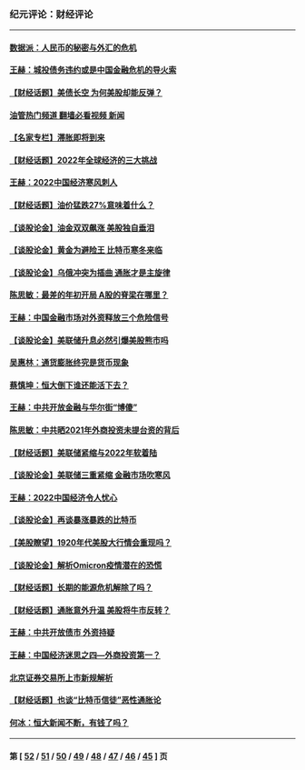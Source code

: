### 纪元评论：财经评论
---
#### [数据派：人民币的秘密与外汇的危机](../../pages/nsc1026/n13667092.md?03260330) 
#### [王赫：城投债务违约或是中国金融危机的导火索](../../pages/nsc1026/n13665322.md?03260330) 
#### [【财经话题】美债长空 为何美股却能反弹？](../../pages/nsc1026/n13665895.md?03260330) 
#### [油管热门频道 翻墙必看视频 新闻](ok?03260330)
#### [【名家专栏】滞胀即将到来](../../pages/nsc1026/n13658171.md?03260330) 
#### [【财经话题】2022年全球经济的三大挑战](../../pages/nsc1026/n13654423.md?03260330) 
#### [王赫：2022中国经济寒风刺人](../../pages/nsc1026/n13651403.md?03260330) 
#### [【财经话题】油价猛跌27%意味着什么？](../../pages/nsc1026/n13648767.md?03260330) 
#### [【谈股论金】油金双双飙涨 美股独自垂泪](../../pages/nsc1026/n13631742.md?03260330) 
#### [【谈股论金】黄金为避险王 比特币寒冬来临](../../pages/nsc1026/n13600406.md?03260330) 
#### [【谈股论金】乌俄冲突为插曲 通胀才是主旋律](../../pages/nsc1026/n13576797.md?03260330) 
#### [陈思敏：最差的年初开局 A股的脊梁在哪里？](../../pages/nsc1026/n13558359.md?03260330) 
#### [王赫：中国金融市场对外资释放三个危险信号](../../pages/nsc1026/n13546389.md?03260330) 
#### [【谈股论金】美联储升息必然引爆美股熊市吗](../../pages/nsc1026/n13519194.md?03260330) 
#### [吴惠林：通货膨胀终究是货币现象](../../pages/nsc1026/n13512979.md?03260330) 
#### [蔡慎坤：恒大倒下谁还能活下去？](../../pages/nsc1026/n13501831.md?03260330) 
#### [王赫：中共开放金融与华尔街“博傻”](../../pages/nsc1026/n13501138.md?03260330) 
#### [陈思敏：中共晒2021年外商投资未提台资的背后](../../pages/nsc1026/n13501057.md?03260330) 
#### [【财经话题】美联储紧缩与2022年软着陆](../../pages/nsc1026/n13498354.md?03260330) 
#### [【谈股论金】美联储三重紧缩 金融市场吹寒风](../../pages/nsc1026/n13487202.md?03260330) 
#### [王赫：2022中国经济令人忧心](../../pages/nsc1026/n13480433.md?03260330) 
#### [【谈股论金】再谈暴涨暴跌的比特币](../../pages/nsc1026/n13428036.md?03260330) 
#### [【美股瞭望】1920年代美股大行情会重现吗？](../../pages/nsc1026/n13425425.md?03260330) 
#### [【谈股论金】解析Omicron疫情潜在的恐慌](../../pages/nsc1026/n13403704.md?03260330) 
#### [【财经话题】长期的能源危机解除了吗？](../../pages/nsc1026/n13378041.md?03260330) 
#### [【财经话题】通胀意外升温 美股将牛市反转？](../../pages/nsc1026/n13370659.md?03260330) 
#### [王赫：中共开放债市 外资持疑](../../pages/nsc1026/n13366203.md?03260330) 
#### [王赫：中国经济迷思之四—外商投资第一？](../../pages/nsc1026/n13354150.md?03260330) 
#### [北京证券交易所上市新规解析](../../pages/nsc1026/n13348292.md?03260330) 
#### [【财经话题】也谈“比特币信徒”恶性通胀论](../../pages/nsc1026/n13331972.md?03260330) 
#### [何冰：恒大新闻不断，有钱了吗？](../../pages/nsc1026/n13325002.md?03260330) 

---
#### 第 [ [52](./52.md?03260330) / [51](./51.md?03260330) / [50](./50.md?03260330) / [49](./49.md?03260330) / [48](./48.md?03260330) / [47](./47.md?03260330) / [46](./46.md?03260330) / [45](./45.md?03260330) ] 页
